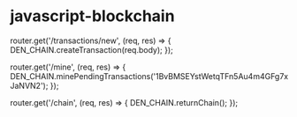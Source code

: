 # javascript-blockchain

router.get('/transactions/new', (req, res) => {
  DEN_CHAIN.createTransaction(req.body);
});

router.get('/mine', (req, res) => {
  DEN_CHAIN.minePendingTransactions('1BvBMSEYstWetqTFn5Au4m4GFg7xJaNVN2');
});

router.get('/chain', (req, res) => {
  DEN_CHAIN.returnChain();
});
